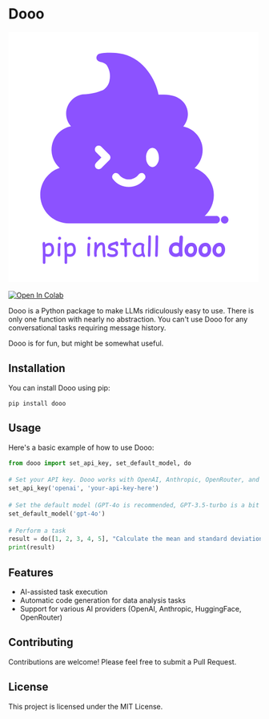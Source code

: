 # Dooo
![Dooo Logo](https://github.com/andrewgcodes/dooo/blob/main/dooo.png?raw=true)

[![Open In Colab](https://colab.research.google.com/assets/colab-badge.svg)](https://colab.research.google.com/drive/162I3A7f1RIM4d_tgEIix-yOQE25ZmQNb?usp=sharing)

Dooo is a Python package to make LLMs ridiculously easy to use. There is only one function with nearly no abstraction. You can't use Dooo for any conversational tasks requiring message history.

Dooo is for fun, but might be somewhat useful.
## Installation

You can install Dooo using pip:

```
pip install dooo
```

## Usage

Here's a basic example of how to use Dooo:

```python
from dooo import set_api_key, set_default_model, do

# Set your API key. Dooo works with OpenAI, Anthropic, OpenRouter, and Hugging Face.
set_api_key('openai', 'your-api-key-here') 

# Set the default model (GPT-4o is recommended, GPT-3.5-turbo is a bit too dumb)
set_default_model('gpt-4o')

# Perform a task
result = do([1, 2, 3, 4, 5], "Calculate the mean and standard deviation")
print(result)
```

## Features

- AI-assisted task execution
- Automatic code generation for data analysis tasks
- Support for various AI providers (OpenAI, Anthropic, HuggingFace, OpenRouter)

## Contributing

Contributions are welcome! Please feel free to submit a Pull Request.

## License

This project is licensed under the MIT License.
